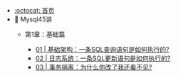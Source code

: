 - [:octocat: 首页](/README)
- :memo: Mysql45讲
   - 第1章：基础篇
   
       - [01 | 基础架构：一条SQL查询语句是如何执行的?](/md/idea-plugin/01基础架构：一条SQL查询语句是如何执行的.md)
       - [02 | 日志系统：一条SQL更新语句是如何执行的?](/md/idea-plugin/02日志系统：一条SQL更新语句是如何执行的.md)
       - [03 | 事务隔离：为什么你改了我还看不见?](/md/idea-plugin/03事务隔离：为什么你改了我还看不见.md)

  
